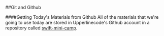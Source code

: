 ##Git and Github

####Getting Today's Materials from Github
All of the materials that we're going to use today are stored in Upperlinecode's Github account in a repository called [swift-mini-camp](https://github.com/upperlinecode/swift-mini-camp).
